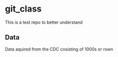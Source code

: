 # git_class
This is a test repo to better understand



## Data
Data aquired from the CDC cosisting of 1000s or rown

